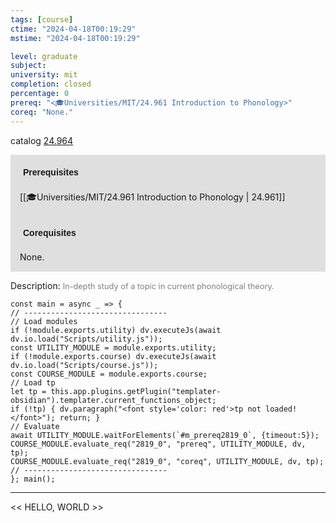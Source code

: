 ```yaml
---
tags: [course]
ctime: "2024-04-18T00:19:29"
mstime: "2024-04-18T00:19:29"

level: graduate
subject: 
university: mit
completion: closed
percentage: 0
prereq: "<🎓Universities/MIT/24.961 Introduction to Phonology>"
coreq: "None."
---
```


catalog [24.964](http://student.mit.edu/catalog/m24b.html#24.964)

<span style="display: block; padding: 15px; background-color: rgb(100, 100, 100, 0.2);"><font id="m_prereq2819_0" style="display: block; font-family: Arial, sans-serif; font-weight: bold; padding: 5px">Prerequisites</font><br><span id="prereq2819_0">[[🎓Universities/MIT/24.961 Introduction to Phonology | 24.961]]</span></span>
<span style="display: block; padding: 15px; background-color: rgb(100, 100, 100, 0.2);"><font id="m_coreq2819_0" style="display: block; font-family: Arial, sans-serif; font-weight: bold; padding: 5px">Corequisites</font><br><span id="coreq2819_0">None.</span></span>

<font style="">Description:</font>
<font style="color: grey; font-size: 0.8rem;">In-depth study of a topic in current phonological theory.</font>

```dataviewjs
const main = async _ => {
// --------------------------------
// Load modules
if (!module.exports.utility) dv.executeJs(await dv.io.load("Scripts/utility.js"));
const UTILITY_MODULE = module.exports.utility;
if (!module.exports.course) dv.executeJs(await dv.io.load("Scripts/course.js"));
const COURSE_MODULE = module.exports.course;
// Load tp
let tp = this.app.plugins.getPlugin("templater-obsidian").templater.current_functions_object;
if (!tp) { dv.paragraph("<font style='color: red'>tp not loaded!</font>"); return; }
// Evaluate
await UTILITY_MODULE.waitForElements(`#m_prereq2819_0`, {timeout:5});
COURSE_MODULE.evaluate_req("2819_0", "prereq", UTILITY_MODULE, dv, tp);
COURSE_MODULE.evaluate_req("2819_0", "coreq", UTILITY_MODULE, dv, tp);
// --------------------------------
}; main();
```

---

<< HELLO, WORLD >>
